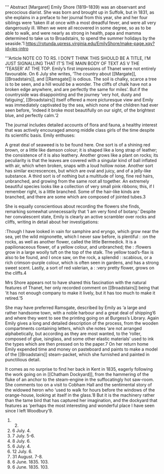 ''' Abstract
[Margaret] Emily Shore (1819–1839) was an observant and precocious diarist. She was born and brought up in Suffolk, but in 1831, as she explains in a preface to her journal from this year, she and her four siblings were ‘taken ill at once with a most dreadful fever, and were all very dangerously ill. When we were all recovered in some degree, so as to be able to walk, and were nearly as strong in health, papa and mamma determined to take us to Broadstairs, to spend the summer holidays by the seaside.’1 
https://rotunda.upress.virginia.edu/EmilyShore/make-page.xqy?id=jes-intro


'''Article NOTE CO TO RS. I DON’T THINK THIS SHOULD BE A TITLE, I’M JUST SIGNALLING THAT IT’S THE MAIN BODY OF TEXT AS V THE ‘TEASER’ AT THE TOP.
Emily’s first impressions of Thanet were not entirely favourable. On 6 July she writes, ‘The country about [[Margate]], [[Broadstairs]], and [[Ramsgate]] is odious. The soil is chalky, scarce a tree is to be seen, and a hill would be a wonder. The cliffs of chalk have not a broken edge anywhere, and are perfectly the same for miles’. But if the countryside was disappointing and the journey ‘very hot, dusty and fatiguing’, [[Broadstairs]] itself offered a more picturesque view and Emily was immediately captivated by the sea, which none of the children had ever seen before, ‘indeed it broke most beautifully on our sight, of the brightest blue, and perfectly calm.’2
 
The journal includes detailed accounts of flora and fauna, a healthy interest that was actively encouraged among middle class girls of the time despite its scientific basis. Emily enthuses:

A great deal of seaweed is to be found here. One sort is of a shining red brown, or a little like damson colour; it is shaped like a long strap of leather; the consistence of it is also leathery. Another grows like a plant on rocks; its peculiarity is that the leaves are covered with a singular kind of ball inflated with air, which when broken, snaps with a loud hollow noise. Another sort has similar excrescences, but which are oval and juicy, and of a jelly-like substance. A third sort is of nothing but a multitude of long, fine red hairs, unbranched, and growing from the same root all together. An extremely beautiful species looks like a collection of very small pink ribbons; this, if I remember right, is a little branched. Some of the hair-like kinds are branched, and there are some which are composed of jointed tubes.3  

She is equally conscientious about recording the flowers she finds, remarking somewhat unnecessarily that ‘I am very fond of botany.’ Despite her convalescent state, Emily is clearly an active scrambler over rocks and cliffs, writing in detail about her investigations:

 :Though I have looked in vain for samphire and eryngo, which grow near the sea, yet the wild mignonette, which I never saw before, is plentiful : :on the rocks, as well as another flower, called the little Bermedick. It is a papilionaceous flower, of a yellow colour, and unbranched; the : :flowers grow in a large woolly tuft on the top of the stalk. The yellow toad’s-flax is also to be found, and I once saw, on the rock, a splendid : :scabious, or a rich crimson-purple colour, which is often seen in gardens, and has a strong sweet scent. Lastly, a sort of red valerian, a : :very pretty flower, grows on the cliffs.4 

Mrs Shore appears not to have shared this fascination with the natural features of Thanet, her only recorded comment on [[Broadstairs]] being that ‘it has not enough company to make it lively, but it has too much to make it retired.’5 

She may have preferred Ramsgate, described by Emily as ‘a large and rather handsome town, with a noble harbour and a great deal of shipping’6  and where they went to see the printing going on at Burgess’s Library. Again Emily gives a long and detailed description of the process, from the wooden compartments containing letters, which she notes ‘are not arranged alphabetically, but according as they are most wanted, to the ‘roller, composed of glue, isinglass, and some other elastic materials’ used to ink the types which are then pressed on to the paper.7 On her return home Emily expended time and money on pasteboard and paints to make a model of the [[Broadstairs]] steam-packet, which she furnished and painted in punctilious detail. 

It comes as no surprise to find her back in Kent in 1835, eagerly following the work going on in [[Chatham Dockyard]], from the hammering of the fluke of an anchor to the steam-engine in the suffocatingly hot saw-room. She comments too on a visit to Cobham Hall and the sentimental story of the widowed heron who ‘used to walk for hours before the windows of the orange-house, looking at itself in the glass.’8  But it is the machinery rather than the tame bird that has captured her imagination, and the dockyard that features as ‘perhaps the most interesting and wonderful place I have seen since I left Woodbury’9.


  1. 2.
  2. 6 July. 4.
  3. 7 July. 5-6.
  4. 8 July. 6.
  5. 6 July. 4.
  6. 12 July. 6.
  7. 31 August. 7-8.
  8. 6 June. 1835. 103.
  9. 6 June. 1835. 103.
